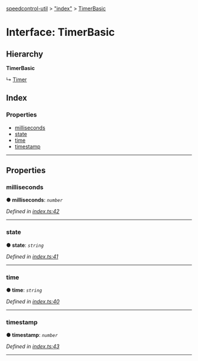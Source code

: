 [speedcontrol-util](../README.md) > ["index"](../modules/_index_.md) > [TimerBasic](../interfaces/_index_.timerbasic.md)

# Interface: TimerBasic

## Hierarchy

**TimerBasic**

↳  [Timer](_index_.timer.md)

## Index

### Properties

* [milliseconds](_index_.timerbasic.md#milliseconds)
* [state](_index_.timerbasic.md#state)
* [time](_index_.timerbasic.md#time)
* [timestamp](_index_.timerbasic.md#timestamp)

---

## Properties

<a id="milliseconds"></a>

###  milliseconds

**● milliseconds**: *`number`*

*Defined in [index.ts:42](https://github.com/speedcontrol/speedcontrol-util/blob/2d9a800/index.ts#L42)*

___
<a id="state"></a>

###  state

**● state**: *`string`*

*Defined in [index.ts:41](https://github.com/speedcontrol/speedcontrol-util/blob/2d9a800/index.ts#L41)*

___
<a id="time"></a>

###  time

**● time**: *`string`*

*Defined in [index.ts:40](https://github.com/speedcontrol/speedcontrol-util/blob/2d9a800/index.ts#L40)*

___
<a id="timestamp"></a>

###  timestamp

**● timestamp**: *`number`*

*Defined in [index.ts:43](https://github.com/speedcontrol/speedcontrol-util/blob/2d9a800/index.ts#L43)*

___

